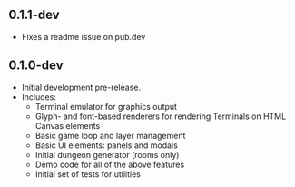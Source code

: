 ## 0.1.1-dev
* Fixes a readme issue on pub.dev

## 0.1.0-dev
* Initial development pre-release.
* Includes:
  * Terminal emulator for graphics output
  * Glyph- and font-based renderers for rendering Terminals on HTML Canvas elements
  * Basic game loop and layer management
  * Basic UI elements: panels and modals
  * Initial dungeon generator (rooms only)
  * Demo code for all of the above features
  * Initial set of tests for utilities
